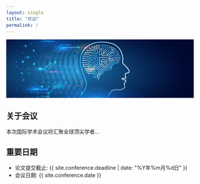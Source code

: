 ```yaml
---
layout: single
title: "欢迎"
permalink: /
---
```

![会议横幅](/assets/images/banner.jpg)

## 关于会议

本次国际学术会议将汇聚全球顶尖学者...

## 重要日期

- 论文提交截止: {{ site.conference.deadline | date: "%Y年%m月%d日" }}
- 会议日期: {{ site.conference.date }}